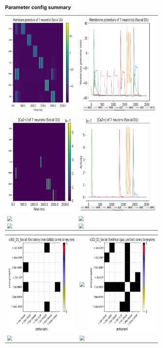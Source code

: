 ### Parameter config summary 
<table>

<tr>
  <td><a href="neurons_D1_Social.png"><img alt=" " src="neurons_D1_Social.png" height="320"/></a></td>
  <td><a href="traces_neuron_Social_D1.png"><img alt=" " src="traces_neuron_Social_D1.png" height="320"/></a></td>
</tr>

<tr>
  <td><a href="neuron_activity_D1_Social.png"><img alt=" " src="neuron_activity_D1_Social.png" height="320"/></a></td>
  <td><a href="traces_neuron_activity_Social_D1.png"><img alt=" " src="traces_neuron_activity_Social_D1.png" height="320"/></a></td>
</tr>

<tr>
  <td><a href="muscles_D1_Social.png"><img alt=" " src="muscles_D1_Social.png" height="320"/></a></td>
  <td><a href="traces_muscles_Social_D1.png"><img alt=" " src="traces_muscles_Social_D1.png" height="320"/></a></td>
</tr>

<tr>
  <td><a href="muscle_activity_D1_Social.png"><img alt=" " src="muscle_activity_D1_Social.png" height="320"/></a></td>
  <td><a href="traces_muscles_activity_Social_D1.png"><img alt=" " src="traces_muscles_activity_Social_D1.png" height="320"/></a></td>
</tr>
</table>
<table>

<tr><td><a href="c302_D1_Social_exc_to_neurons.png"><img alt=" " src="c302_D1_Social_exc_to_neurons.png" height="320"/></a></td>

  <td><a href="c302_D1_Social_inh_to_neurons.png"><img alt=" " src="c302_D1_Social_inh_to_neurons.png" height="320"/></a></td>

  <td><a href="c302_D1_Social_elec_to_neurons.png"><img alt=" " src="c302_D1_Social_elec_to_neurons.png" height="320"/></a></td></tr>

<tr><td><a href="c302_D1_Social_exc_to_muscles.png"><img alt=" " src="c302_D1_Social_exc_to_muscles.png" height="320"/></a></td>

  <td><a href="c302_D1_Social_inh_to_muscles.png"><img alt=" " src="c302_D1_Social_inh_to_muscles.png" height="320"/></a></td></tr>
</table>
